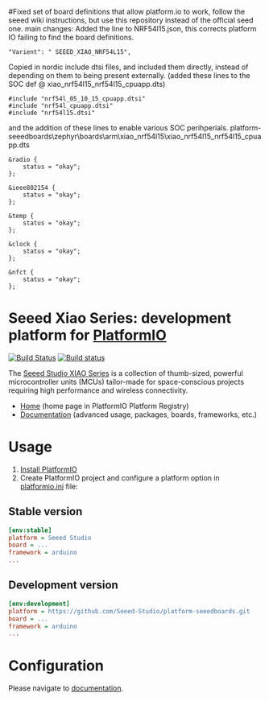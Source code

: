 #Fixed set of board definitions that allow platform.io to work, follow the seeed wiki instructions, but use this repository instead of the official seed one.
main changes:
Added the line to NRF54l15.json, this corrects platform IO failing to find the board definitions.
```
"Varient": " SEEED_XIAO_NRF54L15",
```
Copied in nordic include dtsi files, and included them directly, instead of depending on them to being present externally. (added these lines to the SOC def @ xiao_nrf54l15_nrf54l15_cpuapp.dts)
```
#include "nrf54l_05_10_15_cpuapp.dtsi"
#include "nrf54l_cpuapp.dtsi"
#include "nrf54l15.dtsi"
```

and the addition of these lines to enable various SOC perihperials. platform-seeedboards\zephyr\boards\arm\xiao_nrf54l15\xiao_nrf54l15_nrf54l15_cpuapp.dts
```
&radio {
	status = "okay";
};

&ieee802154 {
	status = "okay";
};

&temp {
	status = "okay";
};

&clock {
	status = "okay";
};

&nfct {
    status = "okay";
};
```


# Seeed Xiao Series: development platform for [PlatformIO](http://platformio.org)

[![Build Status](https://travis-ci.org/platformio/platform-atmelsam.svg?branch=develop)](https://travis-ci.org/platformio/platform-atmelsam)
[![Build status](https://ci.appveyor.com/api/projects/status/dj1c3b2d6fyxkoxq/branch/develop?svg=true)](https://ci.appveyor.com/project/ivankravets/platform-atmelsam/branch/develop)

The [Seeed Studio XIAO Series](https://wiki.seeedstudio.com/SeeedStudio_XIAO_Series_Introduction/) is a collection of thumb-sized, powerful microcontroller units (MCUs) tailor-made for space-conscious projects requiring high performance and wireless connectivity.

* [Home](http://platformio.org/platforms/seeedxiao) (home page in PlatformIO Platform Registry)
* [Documentation](http://docs.platformio.org/page/platforms/seeedxiao.html) (advanced usage, packages, boards, frameworks, etc.)

# Usage

1. [Install PlatformIO](http://platformio.org)
2. Create PlatformIO project and configure a platform option in [platformio.ini](http://docs.platformio.org/page/projectconf.html) file:

## Stable version

```ini
[env:stable]
platform = Seeed Studio
board = ...
framework = arduino
...
```

## Development version

```ini
[env:development]
platform = https://github.com/Seeed-Studio/platform-seeedboards.git
board = ...
framework = arduino
...
```

# Configuration

Please navigate to [documentation](http://docs.platformio.org/page/platforms/seeedxiao.html).

